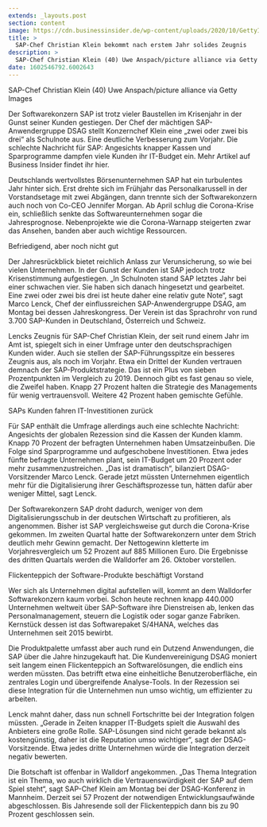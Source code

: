 ```yaml
--- 
extends: _layouts.post 
section: content 
image: https://cdn.businessinsider.de/wp-content/uploads/2020/10/GettyImages-1196987568-scaled.jpg 
title: > 
  SAP-Chef Christian Klein bekommt nach erstem Jahr solides Zeugnis 
description: > 
  SAP-Chef Christian Klein (40) Uwe Anspach/picture alliance via Getty ImagesDer Softwarekonzern SAP ist trotz vieler Baustellen im Krisenjahr in der Gunst seiner Kunden gestiegen.In der Gunst der Kunden ist SAP jedoch trotz Krisenstimmung aufgestiegen.Lencks Zeugnis für SAP-Chef Christian Klein, der seit rund einem Jahr im Amt ist, spiegelt sich in einer Umfrage unter den deutschsprachigen Kunden wider.Kernstück dessen ist das Softwarepaket S/4HANA, welches das Unternehmen seit 2015 bewirbt.Die Produktpalette umfasst aber auch rund ein Dutzend Anwendungen, die SAP über die Jahre hinzugekauft hat. 
date: 1602546792.6002643 
--- 
```

SAP-Chef Christian Klein (40) Uwe Anspach/picture alliance via Getty Images

Der Softwarekonzern SAP ist trotz vieler Baustellen im Krisenjahr in der Gunst seiner Kunden gestiegen. Der Chef der mächtigen SAP-Anwendergruppe DSAG stellt Konzernchef Klein eine „zwei oder zwei bis drei“ als Schulnote aus. Eine deutliche Verbesserung zum Vorjahr. Die schlechte Nachricht für SAP: Angesichts knapper Kassen und Sparprogramme dampfen viele Kunden ihr IT-Budget ein. Mehr Artikel auf Business Insider findet ihr hier.

Deutschlands wertvollstes Börsenunternehmen SAP hat ein turbulentes Jahr hinter sich. Erst drehte sich im Frühjahr das Personalkarussell in der Vorstandsetage mit zwei Abgängen, dann trennte sich der Softwarekonzern auch noch von Co-CEO Jennifer Morgan. Ab April schlug die Corona-Krise ein, schließlich senkte das Softwareunternehmen sogar die Jahresprognose. Nebenprojekte wie die Corona-Warnapp steigerten zwar das Ansehen, banden aber auch wichtige Ressourcen.

Befriedigend, aber noch nicht gut

Der Jahresrückblick bietet reichlich Anlass zur Verunsicherung, so wie bei vielen Unternehmen. In der Gunst der Kunden ist SAP jedoch trotz Krisenstimmung aufgestiegen. „In Schulnoten stand SAP letztes Jahr bei einer schwachen vier. Sie haben sich danach hingesetzt und gearbeitet. Eine zwei oder zwei bis drei ist heute daher eine relativ gute Note“, sagt Marco Lenck, Chef der einflussreichen SAP-Anwendergruppe DSAG, am Montag bei dessen Jahreskongress. Der Verein ist das Sprachrohr von rund 3.700 SAP-Kunden in Deutschland, Österreich und Schweiz.

Lencks Zeugnis für SAP-Chef Christian Klein, der seit rund einem Jahr im Amt ist, spiegelt sich in einer Umfrage unter den deutschsprachigen Kunden wider. Auch sie stellen der SAP-Führungsspitze ein besseres Zeugnis aus, als noch im Vorjahr. Etwa ein Drittel der Kunden vertrauen demnach der SAP-Produktstrategie. Das ist ein Plus von sieben Prozentpunkten im Vergleich zu 2019. Dennoch gibt es fast genau so viele, die Zweifel haben. Knapp 27 Prozent halten die Strategie des Managements für wenig vertrauensvoll. Weitere 42 Prozent haben gemischte Gefühle.

SAPs Kunden fahren IT-Investitionen zurück

Für SAP enthält die Umfrage allerdings auch eine schlechte Nachricht: Angesichts der globalen Rezession sind die Kassen der Kunden klamm. Knapp 70 Prozent der befragten Unternehmen haben Umsatzeinbußen. Die Folge sind Sparprogramme und aufgeschobene Investitionen. Etwa jedes fünfte befragte Unternehmen plant, sein IT-Budget um 20 Prozent oder mehr zusammenzustreichen. „Das ist dramatisch“, bilanziert DSAG-Vorsitzender Marco Lenck. Gerade jetzt müssten Unternehmen eigentlich mehr für die Digitalisierung ihrer Geschäftsprozesse tun, hätten dafür aber weniger Mittel, sagt Lenck.

Der Softwarekonzern SAP droht dadurch, weniger von dem Digitalisierungsschub in der deutschen Wirtschaft zu profitieren, als angenommen. Bisher ist SAP vergleichsweise gut durch die Corona-Krise gekommen. Im zweiten Quartal hatte der Softwarekonzern unter dem Strich deutlich mehr Gewinn gemacht. Der Nettogewinn kletterte im Vorjahresvergleich um 52 Prozent auf 885 Millionen Euro. Die Ergebnisse des dritten Quartals werden die Walldorfer am 26. Oktober vorstellen.

Flickenteppich der Software-Produkte beschäftigt Vorstand

Wer sich als Unternehmen digital aufstellen will, kommt an dem Walldorfer Softwarekonzern kaum vorbei. Schon heute rechnen knapp 440.000 Unternehmen weltweit über SAP-Software ihre Dienstreisen ab, lenken das Personalmanagement, steuern die Logistik oder sogar ganze Fabriken. Kernstück dessen ist das Softwarepaket S/4HANA, welches das Unternehmen seit 2015 bewirbt.

Die Produktpalette umfasst aber auch rund ein Dutzend Anwendungen, die SAP über die Jahre hinzugekauft hat. Die Kundenvereinigung DSAG moniert seit langem einen Flickenteppich an Softwarelösungen, die endlich eins werden müssten. Das betrifft etwa eine einheitliche Benutzeroberfläche, ein zentrales Login und übergreifende Analyse-Tools. In der Rezession sei diese Integration für die Unternehmen nun umso wichtig, um effizienter zu arbeiten.

Lenck mahnt daher, dass nun schnell Fortschritte bei der Integration folgen müssten. „Gerade in Zeiten knapper IT-Budgets spielt die Auswahl des Anbieters eine große Rolle. SAP-Lösungen sind nicht gerade bekannt als kostengünstig, daher ist die Reputation umso wichtiger“, sagt der DSAG-Vorsitzende. Etwa jedes dritte Unternehmen würde die Integration derzeit negativ bewerten.

Die Botschaft ist offenbar in Walldorf angekommen. „Das Thema Integration ist ein Thema, wo auch wirklich die Vertrauenswürdigkeit der SAP auf dem Spiel steht“, sagt SAP-Chef Klein am Montag bei der DSAG-Konferenz in Mannheim. Derzeit sei 57 Prozent der notwendigen Entwicklungsaufwände abgeschlossen. Bis Jahresende soll der Flickenteppich dann bis zu 90 Prozent geschlossen sein.
